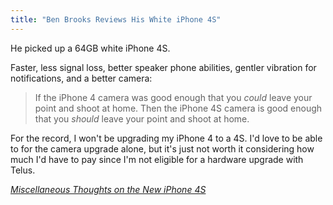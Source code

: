 ```yaml
---
title: "Ben Brooks Reviews His White iPhone 4S"
---
```

<p>He picked up a 64GB white iPhone 4S.</p>
<p>Faster, less signal loss, better speaker phone abilities, gentler vibration for notifications, and a better camera:</p>
<blockquote><p>If the iPhone 4 camera was good enough that you <em>could</em> leave your point and shoot at home. Then the iPhone 4S camera is good enough that you <em>should</em> leave your point and shoot at home.</p></blockquote>
<p>For the record, I won't be upgrading my iPhone 4 to a 4S. I'd love to be able to for the camera upgrade alone, but it's just not worth it considering how much I'd have to pay since I'm not eligible for a hardware upgrade with Telus.</p>
<p><em><a href="http://brooksreview.net/2011/10/iphone-4s-2/">Miscellaneous Thoughts on the New iPhone 4S</a></em></p>

